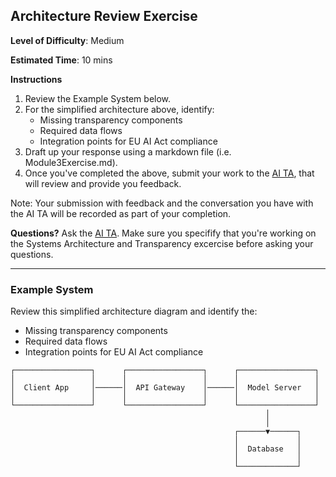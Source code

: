 ## Architecture Review Exercise

**Level of Difficulty**: Medium

**Estimated Time**: 10 mins

**Instructions**
1. Review the Example System below.
2. For the simplified architecture above, identify:
    - Missing transparency components
    - Required data flows
    - Integration points for EU AI Act compliance
3. Draft up your response using a markdown file (i.e. Module3Exercise.md).
4. Once you've completed the above, submit your work to the [AI TA](https://chatgpt.com/g/g-67b5fb834f3c81919fabc4f3af4d7070-eu-ai-act-checker), that will review and provide you feedback.

Note:
Your submission with feedback and the conversation you have with the AI TA will be recorded as part of your completion. 

**Questions?** 
Ask the [AI TA](https://chatgpt.com/g/g-67b5fb834f3c81919fabc4f3af4d7070-eu-ai-act-checker). Make sure you specifify that you're working on the Systems Architecture and Transparency excercise before asking your questions. 

-----
### Example System
Review this simplified architecture diagram and identify the: 
- Missing transparency components
- Required data flows
- Integration points for EU AI Act compliance

```
┌─────────────────┐      ┌─────────────────┐      ┌─────────────────┐
│                 │      │                 │      │                 │
│  Client App     │──────│  API Gateway    │──────│  Model Server   │
│                 │      │                 │      │                 │
└─────────────────┘      └─────────────────┘      └─────────────────┘
                                                         │
                                                         │
                                                  ┌──────▼──────┐
                                                  │             │
                                                  │  Database   │
                                                  │             │
                                                  └─────────────┘
```

